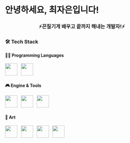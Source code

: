 <h1 align="left"> 안녕하세요, 최자은입니다! </h1>
<h3 align="center">⚡끈질기게 배우고 끝까지 해내는 개발자!⚡</h3>

### 🛠 Tech Stack

#### 👨‍💻 Programming Languages  
<img src="https://cdn.jsdelivr.net/gh/devicons/devicon/icons/c/c-original.svg" width="40"/> &nbsp;
<img src="https://cdn.jsdelivr.net/gh/devicons/devicon/icons/csharp/csharp-original.svg" width="40"/>

#### 🎮 Engine & Tools  
<img src="https://cdn.jsdelivr.net/gh/devicons/devicon/icons/unity/unity-original.svg" width="40"/> &nbsp;
<img src="https://your-url.com/redbrick-icon.png" width="40"/> &nbsp;
<img src="https://your-url.com/maplestoryworld-icon.png" width="40"/>

#### 🎨 Art  
<img src="https://cdn.jsdelivr.net/gh/devicons/devicon/icons/photoshop/photoshop-plain.svg" width="40"/> &nbsp;
<img src="https://blog.kakaocdn.net/dn/cH60Ic/btsud13KqQK/qSSTTxejnDA84fIP5eyO8K/img.png" width="40"/> &nbsp;
<img src="https://icons.veryicon.com/png/System/Simply%20Styled/ZBrush.png" width="40"/> &nbsp;
<img src="https://upload.wikimedia.org/wikipedia/commons/2/24/Logo_Aseprite.png" width="40"/>
